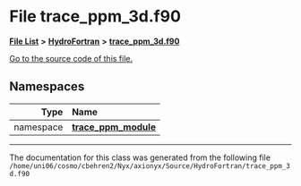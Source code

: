 
# File trace\_ppm\_3d.f90


[**File List**](files.md) **>** [**HydroFortran**](dir_1fab266cd447ad3f3624320661f845f1.md) **>** [**trace\_ppm\_3d.f90**](trace__ppm__3d_8f90.md)

[Go to the source code of this file.](trace__ppm__3d_8f90_source.md)












## Namespaces

| Type | Name |
| ---: | :--- |
| namespace | [**trace\_ppm\_module**](namespacetrace__ppm__module.md) <br> |















------------------------------
The documentation for this class was generated from the following file `/home/uni06/cosmo/cbehren2/Nyx/axionyx/Source/HydroFortran/trace_ppm_3d.f90`
